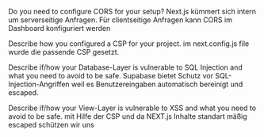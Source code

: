 Do you need to configure CORS for your setup?
Next.js kümmert sich intern um serverseitige Anfragen. Für clientseitige Anfragen kann CORS im Dashboard konfiguriert werden

Describe how you configured a CSP for your project.
im next.config.js file wurde die passende CSP gesetzt.

Describe if/how your Database-Layer is vulnerable to SQL Injection and what you need to avoid to be safe.
Supabase bietet Schutz vor SQL-Injection-Angriffen weil es Benutzereingaben automatisch bereinigt und escaped.

Describe if/how your View-Layer is vulnerable to XSS and what you need to avoid to be safe.
mit Hilfe der CSP und da NEXT.js Inhalte standart mäßig escaped schützen wir uns